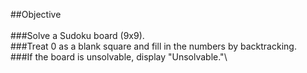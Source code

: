 ##Objective\
\
###Solve a Sudoku board (9x9).\
###Treat 0 as a blank square and fill in the numbers by backtracking.\
###If the board is unsolvable, display "Unsolvable."\

